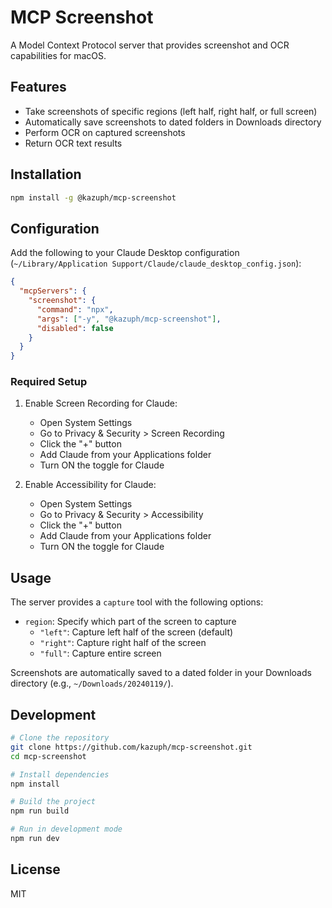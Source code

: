 # MCP Screenshot

A Model Context Protocol server that provides screenshot and OCR capabilities for macOS.

## Features

- Take screenshots of specific regions (left half, right half, or full screen)
- Automatically save screenshots to dated folders in Downloads directory
- Perform OCR on captured screenshots
- Return OCR text results

## Installation

```bash
npm install -g @kazuph/mcp-screenshot
```

## Configuration

Add the following to your Claude Desktop configuration (`~/Library/Application Support/Claude/claude_desktop_config.json`):

```json
{
  "mcpServers": {
    "screenshot": {
      "command": "npx",
      "args": ["-y", "@kazuph/mcp-screenshot"],
      "disabled": false
    }
  }
}
```

### Required Setup

1. Enable Screen Recording for Claude:
   - Open System Settings
   - Go to Privacy & Security > Screen Recording
   - Click the "+" button
   - Add Claude from your Applications folder
   - Turn ON the toggle for Claude

2. Enable Accessibility for Claude:
   - Open System Settings
   - Go to Privacy & Security > Accessibility
   - Click the "+" button
   - Add Claude from your Applications folder
   - Turn ON the toggle for Claude

## Usage

The server provides a `capture` tool with the following options:

- `region`: Specify which part of the screen to capture
  - `"left"`: Capture left half of the screen (default)
  - `"right"`: Capture right half of the screen
  - `"full"`: Capture entire screen

Screenshots are automatically saved to a dated folder in your Downloads directory (e.g., `~/Downloads/20240119/`).

## Development

```bash
# Clone the repository
git clone https://github.com/kazuph/mcp-screenshot.git
cd mcp-screenshot

# Install dependencies
npm install

# Build the project
npm run build

# Run in development mode
npm run dev
```

## License

MIT
